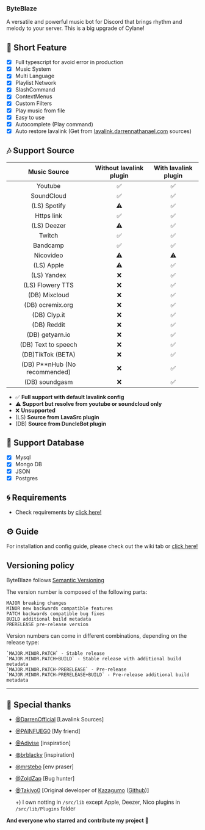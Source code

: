 ### ByteBlaze

A versatile and powerful music bot for Discord that brings rhythm and melody to your server. This is a big upgrade of Cylane!

## 📑 Short Feature

- [x] Full typescript for avoid error in production
- [x] Music System
- [x] Multi Language
- [x] Playlist Network
- [x] SlashCommand
- [x] ContextMenus
- [x] Custom Filters
- [x] Play music from file
- [x] Easy to use
- [x] Autocomplete (Play command)
- [x] Auto restore lavalink (Get from [lavalink.darrennathanael.com](https://lavalink.darrennathanael.com/NoSSL/lavalink-without-ssl/) sources)

## 🎶 Support Source

|          Music Source         | Without lavalink plugin | With lavalink plugin |
|:-----------------------------:|:--------------------:|:-----------------------:|
|            Youtube            |           ✅          |            ✅            |
|           SoundCloud          |           ✅          |            ✅            |
|          (LS) Spotify         |           ⚠️          |            ✅            |
|           Https link          |           ✅          |            ✅            |
|          (LS) Deezer          |           ⚠️          |            ✅            |
|             Twitch            |           ✅          |            ✅            |
|            Bandcamp           |           ✅          |            ✅            |
|           Nicovideo           |           ⚠️          |            ⚠️            |
|           (LS) Apple          |           ⚠️          |            ✅            |
|          (LS) Yandex          |           ❌          |            ✅            |
|        (LS) Flowery TTS       |           ❌          |            ✅            |
|         (DB) Mixcloud         |           ❌          |            ✅            |
|        (DB) ocremix.org       |           ❌          |            ✅            |
|          (DB) Clyp.it         |           ❌          |            ✅            |
|          (DB) Reddit          |           ❌          |            ✅            |
|        (DB) getyarn.io        |           ❌          |            ✅            |
|      (DB) Text to speech      |           ❌          |            ✅            |
|       (DB)TikTok (BETA)       |           ❌          |            ✅            |
| (DB) P**nHub (No recommended) |           ❌          |            ✅            |
|         (DB) soundgasm        |           ❌          |            ✅            |

- ✅ **Full support with default lavalink config**
- ⚠️ **Support but resolve from youtube or soundcloud only**
- ❌ **Unsupported**
- (LS) **Source from LavaSrc plugin**
- (DB) **Source from DuncleBot plugin**

## 💾 Support Database

- [x] Mysql
- [x] Mongo DB
- [x] JSON
- [x] Postgres

## 🌀 Requirements
- Check requirements by [click here!](https://github.com/RainyXeon/ByteBlaze/wiki/1.-Setting-up-your-bot#%EF%B8%8F-setting-up-enviroment)

## ⚙️ Guide

For installation and config guide, please check out the wiki tab or [click here!](https://github.com/RainyXeon/ByteBlaze/wiki)

## Versioning policy

ByteBlaze follows [Semantic Versioning](https://semver.org/)

The version number is composed of the following parts:

    MAJOR breaking changes
    MINOR new backwards compatible features
    PATCH backwards compatible bug fixes
    BUILD additional build metadata
    PRERELEASE pre-release version

Version numbers can come in different combinations, depending on the release type:

    `MAJOR.MINOR.PATCH` - Stable release
    `MAJOR.MINOR.PATCH+BUILD` - Stable release with additional build metadata
    `MAJOR.MINOR.PATCH-PRERELEASE` - Pre-release
    `MAJOR.MINOR.PATCH-PRERELEASE+BUILD` - Pre-release additional build metadata

---

## 💫 Special thanks

- [@DarrenOfficial](https://github.com/DarrenOfficial) [Lavalink Sources]
- [@PAINFUEG0](https://github.com/PAINFUEG0) [My friend]
- [@Adivise](https://github.com/Adivise) [inspiration]
- [@brblacky](https://github.com/brblacky) [inspiration]
- [@mrstebo](https://github.com/mrstebo) [env praser]
- [@ZoldZap](https://github.com/ZoldZap) [Bug hunter]
- [@Takiyo0](https://github.com/Takiyo0) [Original developer of [Kazagumo](https://www.npmjs.com/package/kazagumo) ([Github](https://github.com/Takiyo0/Kazagumo))]

  +) I own notting in `/src/lib` except Apple, Deezer, Nico plugins in `/src/lib/Plugins` folder

**And everyone who starred and contribute my project 💖**
